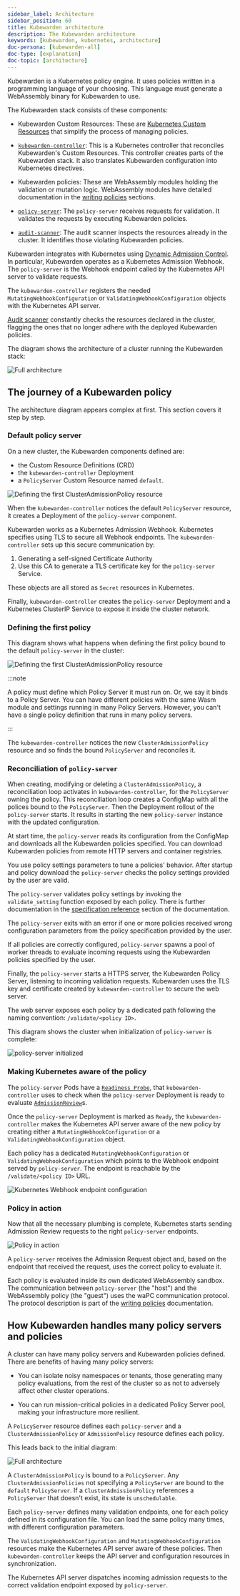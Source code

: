```yaml
---
sidebar_label: Architecture
sidebar_position: 60
title: Kubewarden architecture
description: The Kubewarden architecture
keywords: [kubewarden, kubernetes, architecture]
doc-persona: [kubewarden-all]
doc-type: [explanation]
doc-topic: [architecture]
---
```



Kubewarden is a Kubernetes policy engine.
It uses policies written in a programming language of your choosing.
This language must generate a WebAssembly binary for Kubewarden to use.

The Kubewarden stack consists of these components:

- Kubewarden Custom Resources:
These are [Kubernetes Custom Resources](https://kubernetes.io/docs/concepts/extend-kubernetes/api-extension/custom-resources/)
that simplify the process of managing policies.

- [`kubewarden-controller`](https://github.com/kubewarden/kubewarden-controller):
This is a Kubernetes controller that reconciles Kubewarden's Custom Resources.
This controller creates parts of the Kubewarden stack.
It also translates Kubewarden configuration into Kubernetes directives.

- Kubewarden policies:
These are WebAssembly modules holding the validation or mutation logic.
WebAssembly modules have detailed documentation in the
[writing policies](../tutorials/writing-policies/index.md) sections.

- [`policy-server`](https://github.com/kubewarden/policy-server):
The `policy-server` receives requests for validation.
It validates the requests by executing Kubewarden policies.

- [`audit-scanner`](https://github.com/kubewarden/audit-scanner):
The audit scanner inspects the resources already in the cluster. It identifies those violating Kubewarden policies.

Kubewarden integrates with Kubernetes using
[Dynamic Admission Control](https://kubernetes.io/docs/reference/access-authn-authz/extensible-admission-controllers/).
In particular, Kubewarden operates as a Kubernetes Admission Webhook.
The `policy-server` is the Webhook endpoint called by the Kubernetes API server to validate requests.

The `kubewarden-controller` registers the needed
`MutatingWebhookConfiguration` or
`ValidatingWebhookConfiguration`
objects with the Kubernetes API server.

[Audit scanner](/explanations/audit-scanner/audit-scanner.md)
constantly checks the resources declared in the cluster,
flagging the ones that no longer adhere with the deployed Kubewarden policies.

The diagram shows the architecture of a cluster running the Kubewarden stack:

![Full architecture](/img/architecture.png)

## The journey of a Kubewarden policy

The architecture diagram appears complex at first.
This section covers it step by step.

### Default policy server

On a new cluster, the Kubewarden components defined are:

- the Custom Resource Definitions (CRD)
- the `kubewarden-controller` Deployment
- a `PolicyServer` Custom Resource named `default`.

![Defining the first ClusterAdmissionPolicy resource](/img/architecture_sequence_01.png)

When the `kubewarden-controller` notices the default `PolicyServer` resource,
it creates a Deployment of the `policy-server` component.

Kubewarden works as a Kubernetes Admission Webhook.
Kubernetes specifies using TLS to secure all Webhook endpoints.
The `kubewarden-controller` sets up this secure communication
by:

1. Generating a self-signed Certificate Authority
1. Use this CA to generate a TLS certificate key for the `policy-server` Service.

These objects are all stored as `Secret` resources in Kubernetes.

Finally, `kubewarden-controller` creates the `policy-server` Deployment
and a Kubernetes ClusterIP Service
to expose it inside the cluster network.

### Defining the first policy

This diagram shows what happens when defining the first policy
bound to the default `policy-server` in the cluster:

![Defining the first ClusterAdmissionPolicy resource](/img/architecture_sequence_02.png)

:::note

A policy must define which Policy Server it must run on.
Or, we say it binds to a Policy Server.
You can have different policies with the same Wasm module and settings running in many Policy Servers.
However, you can't have a single policy definition that runs in many policy servers.

:::

The `kubewarden-controller` notices the new `ClusterAdmissionPolicy` resource and
so finds the bound `PolicyServer` and reconciles it.

### Reconciliation of `policy-server`

When creating, modifying or deleting a `ClusterAdmissionPolicy`,
a reconciliation loop activates in `kubewarden-controller`,
for the `PolicyServer` owning the policy.
This reconciliation loop creates a ConfigMap with all the polices bound to the `PolicyServer`.
Then the Deployment rollout of the `policy-server` starts.
It results in starting the new `policy-server` instance with the updated configuration.

At start time, the `policy-server` reads its configuration from the ConfigMap
and downloads all the Kubewarden policies specified.
You can download Kubewarden policies from remote HTTP servers and container registries.

You use policy settings parameters to tune a policies' behavior.
After startup and policy download the `policy-server`
checks the policy settings provided by the user are valid.

The `policy-server` validates policy settings by invoking
the `validate_setting` function exposed by each policy.
There is further documentation in the
[specification reference](../reference/spec/01-intro-spec.md)
section of the documentation.

The `policy-server` exits with an error
if one or more policies received wrong configuration parameters
from the policy specification provided by the user.

If all policies are correctly configured,
`policy-server`
spawns a pool of worker threads
to evaluate incoming requests
using the Kubewarden policies
specified by the user.

Finally, the `policy-server` starts a HTTPS server,
the Kubewarden Policy Server,
listening to incoming validation requests.
Kubewarden uses the TLS key and certificate
created by `kubewarden-controller`
to secure the web server.

The web server exposes each policy by a dedicated path
following the naming convention: `/validate/<policy ID>`.

This diagram shows the cluster when initialization of `policy-server` is complete:

![policy-server initialized](/img/architecture_sequence_03.png)

### Making Kubernetes aware of the policy

The `policy-server` Pods have a
[`Readiness Probe`](https://kubernetes.io/docs/tasks/configure-pod-container/configure-liveness-readiness-startup-probes/),
that `kubewarden-controller` uses to check when
the `policy-server` Deployment is ready to evaluate [`AdmissionReview`](
https://kubernetes.io/docs/reference/access-authn-authz/extensible-admission-controllers/#webhook-request-and-response)s.

Once the `policy-server` Deployment is marked as `Ready`,
the `kubewarden-controller` makes the Kubernetes API server
aware of the new policy by creating either a
`MutatingWebhookConfiguration` or a `ValidatingWebhookConfiguration` object.

Each policy has a dedicated
`MutatingWebhookConfiguration` or `ValidatingWebhookConfiguration`
which points to the Webhook endpoint served by `policy-server`.
The endpoint is reachable by the `/validate/<policy ID>` URL.

![Kubernetes Webhook endpoint configuration](/img/architecture_sequence_04.png)

### Policy in action

Now that all the necessary plumbing is complete,
Kubernetes starts sending Admission Review requests to the right `policy-server` endpoints.

![Policy in action](/img/architecture_sequence_05.png)

A `policy-server` receives the Admission Request object and,
based on the endpoint that received the request,
uses the correct policy to evaluate it.

Each policy is evaluated inside its own dedicated WebAssembly sandbox.
The communication between `policy-server` (the "host")
and the WebAssembly policy (the "guest")
uses the waPC communication protocol.
The protocol description is part of the [writing policies](../tutorials/writing-policies/index.md) documentation.

## How Kubewarden handles many policy servers and policies

A cluster can have many policy servers and Kubewarden policies defined.
There are benefits of having many policy servers:

- You can isolate noisy namespaces or tenants,
those generating many policy evaluations,
from the rest of the cluster so as not to adversely affect other cluster operations.

- You can run mission-critical policies in a dedicated Policy Server pool,
making your infrastructure more resilient.

A `PolicyServer` resource defines each `policy-server`
and a `ClusterAdmissionPolicy` or `AdmissionPolicy` resource defines each policy.

This leads back to the initial diagram:

![Full architecture](/img/architecture.png)

A `ClusterAdmissionPolicy` is bound to a `PolicyServer`.
Any `ClusterAdmissionPolicies` not specifying a `PolicyServer`
are bound to the `default` `PolicyServer`.
If a `ClusterAdmissionPolicy` references a `PolicyServer`
that doesn't exist, its state is `unschedulable`.

Each `policy-server` defines many validation endpoints,
one for each policy defined in its configuration file.
You can load the same policy many times,
with different configuration parameters.

The `ValidatingWebhookConfiguration` and `MutatingWebhookConfiguration` resources
make the Kubernetes API server aware of these policies.
Then `kubewarden-controller` keeps the API server
and configuration resources in synchronization.

The Kubernetes API server dispatches incoming admission requests
to the correct validation endpoint exposed by `policy-server`.
